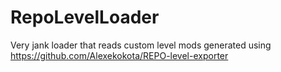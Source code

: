 # RepoLevelLoader
Very jank loader that reads custom level mods generated using https://github.com/Alexekokota/REPO-level-exporter
